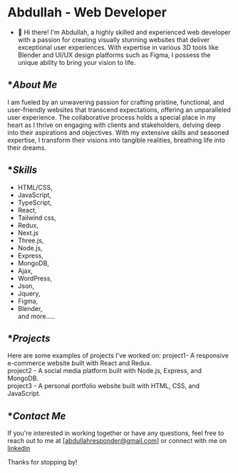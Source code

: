 # Abdullah - Web Developer

- 👋 Hi there! I'm Abdullah, a highly skilled and experienced web developer with a passion for creating visually stunning websites that deliver exceptional user experiences. With expertise in various 3D tools like Blender and UI/UX design platforms such as Figma, I possess the unique ability to bring your vision to life.




## **About Me*

I am fueled by an unwavering passion for crafting pristine, functional, and user-friendly websites that transcend expectations, offering an unparalleled user experience. The collaborative process holds a special place in my heart as I thrive on engaging with clients and stakeholders, delving deep into their aspirations and objectives. With my extensive skills and seasoned expertise, I transform their visions into tangible realities, breathing life into their dreams.




## **Skills*

- HTML/CSS,                                 
- JavaScript, <br />
- TypeScript,                             
- React,  <br />
- Tailwind css,                            
- Redux,  <br />
- Next.js                            
- Three.js,  <br />
- Node.js,                             
- Express,  <br />
- MongoDB,                            
- Ajax,  <br />
- WordPress,
- Json,   <br />
- Jquery,                              
- Figma,   <br />
- Blender,                            
   and more.....  




## **Projects*

Here are some examples of projects I've worked on:
project1- A responsive e-commerce website built with React and Redux. <br />
project2 - A social media platform built with Node.js, Express, and MongoDB. <br />
project3 - A personal portfolio website built with HTML, CSS, and JavaScript. <br />




 ## **Contact Me*

If you're interested in working together or have any questions,
feel free to reach out to me at [abdullahresponder@gmail.com] or connect with me on [linkedin]( https://www.linkedin.com/in/abdullah-future-b52323280/)

Thanks for stopping by!

